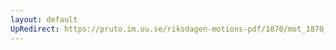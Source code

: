 ```yaml
---
layout: default
UpRedirect: https://pruto.im.uu.se/riksdagen-motions-pdf/1870/mot_1870__ak__85/mot_1870__ak__85-001.pdf
---
```

